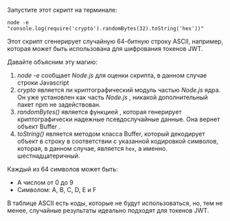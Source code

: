 Запустите этот скрипт на терминале:

```shell
node -e "console.log(require('crypto').randomBytes(32).toString('hex'))"
```

Этот скрипт сгенерирует случайную 64-битную строку ASCII, например, которая может быть использована для шифрования токенов JWT.

Давайте объясним эту магию:

1. *node -e* сообщает _Node.js_ для оценки скрипта, в данном случае строки Javascript
2. *crypto* является ли криптографический модуль частью _Node.js_ ядра. Он уже установлен как часть _Node.js_ , никакой дополнительный пакет npm не задействован.
3. *randomBytes()* является функцией , которая генерирует криптографически надежные псевдослучайные данные. Она вернет объект Buffer .
4. *toString()* является методом класса Buffer, который декодирует объект в строку в соответствии с указанной кодировкой символов, которая, в данном случае, является `hex`, а именно. шестнадцатеричный.

Каждый из 64 символов может быть:

- A числом от 0 до 9
- Символом: A, B, C, D, E и F

В таблице ASCII есть коды, которые не будут использоваться, но, тем не менее, случайные результаты идеально подходят для токенов JWT.